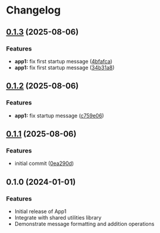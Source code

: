 # Changelog

## [0.1.3](https://github.com/negtak/monorepo-release-please/compare/app1/v0.1.2...app1/v0.1.3) (2025-08-06)


### Features

* **app1:** fix first startup message ([4bfafca](https://github.com/negtak/monorepo-release-please/commit/4bfafca0566e1ec762a2c7c61b547cd507107a57))
* **app1:** fix first startup message ([34b31a8](https://github.com/negtak/monorepo-release-please/commit/34b31a8fd36f2465062ad845a32c0ef4aef68b94))

## [0.1.2](https://github.com/negtak/monorepo-release-please/compare/app1-v0.1.1...app1/v0.1.2) (2025-08-06)


### Features

* **app1:** fix startup message ([c759e06](https://github.com/negtak/monorepo-release-please/commit/c759e060edb2d3875cd4206473277186bc87ec35))

## [0.1.1](https://github.com/negtak/monorepo-release-please/compare/app1-v0.1.0...app1-v0.1.1) (2025-08-06)


### Features

* initial commit ([0ea290d](https://github.com/negtak/monorepo-release-please/commit/0ea290d9c2dd7c5f9bea89fb3777d5eeaff78c18))

## 0.1.0 (2024-01-01)

### Features

* Initial release of App1
* Integrate with shared utilities library
* Demonstrate message formatting and addition operations
